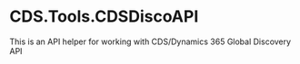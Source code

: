 # CDS.Tools.CDSDiscoAPI
This is an API helper for working with CDS/Dynamics 365 Global Discovery API
